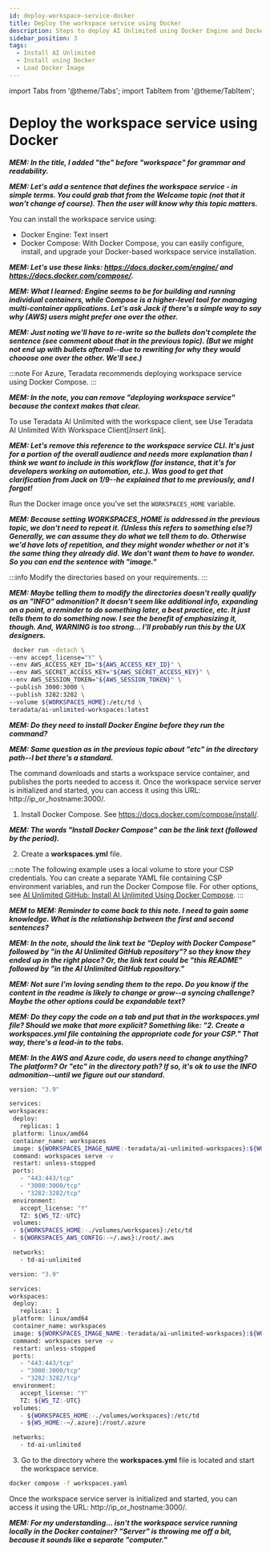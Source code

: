 ```yaml
---
id: deploy-workspace-service-docker
title: Deploy the workspace service using Docker
description: Steps to deploy AI Unlimited using Docker Engine and Docker Compose.
sidebar_position: 3
tags:
  - Install AI Unlimited
  - Install using Docker
  - Load Docker Image
---
```

import Tabs from '@theme/Tabs';
import TabItem from '@theme/TabItem';

# Deploy the workspace service using Docker

***MEM: In the title, I added "the" before "workspace" for grammar and readability.***

***MEM: Let's add a sentence that defines the workspace service - in simple terms. You could grab that from the Welcome topic (not that it won't change of course). Then the user will know why this topic matters.***

You can install the workspace service using:

- Docker Engine: Text insert
- Docker Compose: With Docker Compose, you can easily configure, install, and upgrade your Docker-based workspace service installation. 

***MEM: Let's use these links: https://docs.docker.com/engine/ and https://docs.docker.com/compose/.*** 

***MEM: What I learned: Engine seems to be for building and running individual containers, while Compose is a higher-level tool for managing multi-container applications. Let's ask Jack if there's a simple way to say why (AWS) users might prefer one over the other.***

***MEM: Just noting we'll have to re-write so the bullets don't complete the sentence (see comment about that in the previous topic). (But we might not end up with bullets afterall--due to rewriting for why they would chooose one over the other. We'll see.)***

:::note 
For Azure, Teradata recommends deploying workspace service using Docker Compose.
:::

***MEM: In the note, you can remove "deploying workspace service" because the context makes that clear.***

To use Teradata AI Unlimited with the workspace client, see Use Teradata AI Unlimited With Workspace Client[*Insert link*].

***MEM: Let's remove this reference to the workspace service CLI. It's just for a portion of the overall audience and needs more explanation than I think we want to include in this workflow (for instance, that it's for developers working on automation, etc.). Was good to get that clarification from Jack on 1/9--he explained that to me previously, and I forgot!***

Run the Docker image once you've set the `WORKSPACES_HOME` variable.

***MEM: Because setting WORKSPACES_HOME is addressed in the previous topic, we don't need to repeat it. (Unless this refers to something else?) Generally, we can assume they do what we tell them to do. Otherwise we'd have lots of repetition, and they might wonder whether or not it's the same thing they already did. We don't want them to have to wonder. So you can end the sentence with "image."***


<Tabs>
  <TabItem value="Engine" label="Docker Engine" default>

:::info
 Modify the directories based on your requirements.
 :::
 
 ***MEM: Maybe telling them to modify the directories doesn't really qualify as an "INFO" admonition? It doesn't seem like additional info, expanding on a point, a reminder to do something later, a best practice, etc. It just tells them to do something now. I see the benefit of emphasizing it, though. And, WARNING is too strong... I'll probably run this by the UX designers.***

   ```bash title="Docker Engine Run"
    docker run -detach \
  --env accept_license="Y" \
  --env AWS_ACCESS_KEY_ID="${AWS_ACCESS_KEY_ID}" \
  --env AWS_SECRET_ACCESS_KEY="${AWS_SECRET_ACCESS_KEY}" \
  --env AWS_SESSION_TOKEN="${AWS_SESSION_TOKEN}" \
  --publish 3000:3000 \
  --publish 3282:3282 \
  --volume ${WORKSPACES_HOME}:/etc/td \
  teradata/ai-unlimited-workspaces:latest
   ```
  ***MEM: Do they need to install Docker Engine before they run the command?***
  
  ***MEM: Same question as in the previous topic about "etc" in the directory path--I bet there's a standard.***
  
  The command downloads and starts a workspace service container, and publishes the ports needed to access it. Once the workspace service server is initialized and started, you can access it using this URL: http://ip_or_hostname:3000/.
  

  </TabItem>
  <TabItem value="Compose" label="Docker Compose">
   
1. Install Docker Compose. See https://docs.docker.com/compose/install/.

***MEM: The words "Install Docker Compose" can be the link text (followed by the period).***

2.	Create a **workspaces.yml** file.

:::note 
The following example uses a local volume to store your CSP credentials. You can create a separate YAML file containing CSP environment variables, and run the Docker Compose file. For other options, see [AI Unlimited GitHub: Install AI Unlimited Using Docker Compose](https://github.com/Teradata/ai-unlimited/blob/develop/deployments/docker/README.md).
:::

***MEM to MEM: Reminder to come back to this note. I need to gain some knowledge. What is the relationship between the first and second sentences?***

***MEM: In the note, should the link text be "Deploy with Docker Compose" followed by "in the AI Unlimited GitHub repository"? so they know they ended up in the right place? Or, the link text could be "this README" followed by "in the AI Unlimited GitHub repository."*** 

***MEM: Not sure I'm loving sending them to the repo. Do you know if the content in the readme is likely to change or grow--a syncing challenge? Maybe the other options could be expandable text?***

***MEM: Do they copy the code on a tab and put that in the workspaces.yml file? Should we make that more explicit? Something like: "2. Create a workspaces.yml file containing the appropriate code for your CSP." That way, there's a lead-in to the tabs.***

***MEM: In the AWS and Azure code, do users need to change anything? The platform? Or "etc" in the directory path? If so, it's ok to use the INFO admonition--until we figure out our standard.***


   <Tabs>
   <TabItem value="aws1" label="AWS">
   
   ```bash title="AWS Docker Compose"
version: "3.9"

services:
  workspaces:
    deploy:
      replicas: 1
    platform: linux/amd64
    container_name: workspaces
    image: ${WORKSPACES_IMAGE_NAME:-teradata/ai-unlimited-workspaces}:${WORKSPACES_IMAGE_TAG:-latest}
    command: workspaces serve -v
    restart: unless-stopped
    ports:
      - "443:443/tcp"
      - "3000:3000/tcp"
      - "3282:3282/tcp"
    environment:
      accept_license: "Y"
      TZ: ${WS_TZ:-UTC}
    volumes:
    - ${WORKSPACES_HOME:-./volumes/workspaces}:/etc/td
    - ${WORKSPACES_AWS_CONFIG:-~/.aws}:/root/.aws

    networks:
      - td-ai-unlimited
   
   ```
   </TabItem>
   <TabItem value="azure" label="Azure">

   ```bash title="Azure Docker Compose"
version: "3.9"

services:
  workspaces:
    deploy:
      replicas: 1
    platform: linux/amd64
    container_name: workspaces
    image: ${WORKSPACES_IMAGE_NAME:-teradata/ai-unlimited-workspaces}:${WORKSPACES_IMAGE_TAG:-latest}
    command: workspaces serve -v
    restart: unless-stopped
    ports:
      - "443:443/tcp"
      - "3000:3000/tcp"
      - "3282:3282/tcp"
    environment:
      accept_license: "Y"
      TZ: ${WS_TZ:-UTC}
    volumes:
      - ${WORKSPACES_HOME:-./volumes/workspaces}:/etc/td
      - ${WS_HOME:-~/.azure}:/root/.azure

    networks:
      - td-ai-unlimited
   
   ```
   </TabItem>
   </Tabs>
   
   3.	Go to the directory where the **workspaces.yml** file is located and start the workspace service.

```bash title="Docker Compose Run"
docker compose -f workspaces.yaml
```
Once the workspace service server is initialized and started, you can access it using the URL: http://ip_or_hostname:3000/.

***MEM: For my understanding... isn't the workspace service running locally in the Docker container? "Server" is throwing me off a bit, because it sounds like a separate "computer."***
  </TabItem>
  </Tabs>




